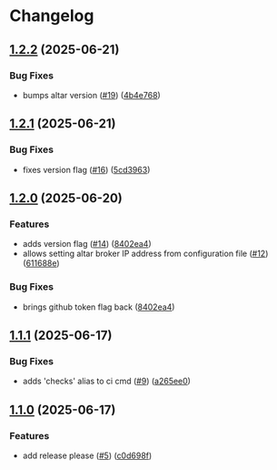 # Changelog

## [1.2.2](https://github.com/t-monaghan/gh-altar/compare/v1.2.1...v1.2.2) (2025-06-21)


### Bug Fixes

* bumps altar version ([#19](https://github.com/t-monaghan/gh-altar/issues/19)) ([4b4e768](https://github.com/t-monaghan/gh-altar/commit/4b4e7680c4e80c9493d0e2a8310d1d0fe6fa4b60))

## [1.2.1](https://github.com/t-monaghan/gh-altar/compare/v1.2.0...v1.2.1) (2025-06-21)


### Bug Fixes

* fixes version flag ([#16](https://github.com/t-monaghan/gh-altar/issues/16)) ([5cd3963](https://github.com/t-monaghan/gh-altar/commit/5cd39639afb3b0821d65c6a25f96fceaaf0fb676))

## [1.2.0](https://github.com/t-monaghan/gh-altar/compare/v1.1.1...v1.2.0) (2025-06-20)


### Features

* adds version flag ([#14](https://github.com/t-monaghan/gh-altar/issues/14)) ([8402ea4](https://github.com/t-monaghan/gh-altar/commit/8402ea41efcccf9fdfe466f3b9950b0a35f1d962))
* allows setting altar broker IP address from configuration file ([#12](https://github.com/t-monaghan/gh-altar/issues/12)) ([611688e](https://github.com/t-monaghan/gh-altar/commit/611688ed2fc797daffe7fbb91320a2992782cc0f))


### Bug Fixes

* brings github token flag back ([8402ea4](https://github.com/t-monaghan/gh-altar/commit/8402ea41efcccf9fdfe466f3b9950b0a35f1d962))

## [1.1.1](https://github.com/t-monaghan/gh-altar/compare/v1.1.0...v1.1.1) (2025-06-17)


### Bug Fixes

* adds 'checks' alias to ci cmd ([#9](https://github.com/t-monaghan/gh-altar/issues/9)) ([a265ee0](https://github.com/t-monaghan/gh-altar/commit/a265ee0e66b8ab881ba2cbef5565541d0fe17b5c))

## [1.1.0](https://github.com/t-monaghan/gh-altar/compare/v1.0.0...v1.1.0) (2025-06-17)


### Features

* add release please ([#5](https://github.com/t-monaghan/gh-altar/issues/5)) ([c0d698f](https://github.com/t-monaghan/gh-altar/commit/c0d698f451346401b30fe7e3ac3bc4509d594966))

